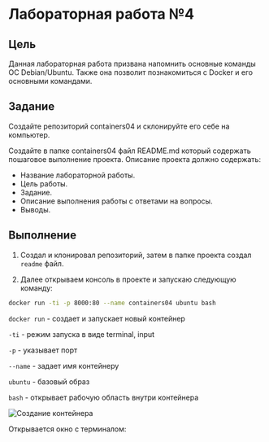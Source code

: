 # Лабораторная работа №4

## Цель
Данная лабораторная работа призвана напомнить основные команды ОС Debian/Ubuntu. Также она позволит познакомиться с Docker и его основными командами.

## Задание 
Создайте репозиторий containers04 и склонируйте его себе на компьютер.

Создайте в папке containers04 файл README.md который содержать пошаговое выполнение проекта. Описание проекта должно содержать:

- Название лабораторной работы.
- Цель работы.
- Задание.
- Описание выполнения работы с ответами на вопросы.
- Выводы.
## Выполнение
1. Создал и клонировал репозиторий, затем в папке проекта создал `readme` файл.

2. Далее открываем консоль в проекте и запускаю следующую команду:

```bash
docker run -ti -p 8000:80 --name containers04 ubuntu bash
```
`docker run` - создает и запускает новый контейнер

`-ti` - режим запуска в виде terminal, input

`-p` - указывает порт

`--name` - задает имя контейнеру

`ubuntu` - базовый образ

`bash` - открывает рабочую область внутри контейнера

![Создание контейнера](https://i.imgur.com/nm4yceW.png)

Открывается окно с терминалом:
